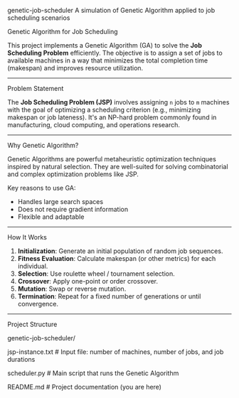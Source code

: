 genetic-job-scheduler
A simulation of Genetic Algorithm applied to job scheduling scenarios

Genetic Algorithm for Job Scheduling

This project implements a Genetic Algorithm (GA) to solve the **Job Scheduling Problem** efficiently. The objective is to assign a set of jobs to available machines in a way that minimizes the total completion time (makespan) and improves resource utilization.

---

Problem Statement

The **Job Scheduling Problem (JSP)** involves assigning `n` jobs to `m` machines with the goal of optimizing a scheduling criterion (e.g., minimizing makespan or job lateness). It's an NP-hard problem commonly found in manufacturing, cloud computing, and operations research.

---

Why Genetic Algorithm?

Genetic Algorithms are powerful metaheuristic optimization techniques inspired by natural selection. They are well-suited for solving combinatorial and complex optimization problems like JSP.

Key reasons to use GA:
- Handles large search spaces
- Does not require gradient information
- Flexible and adaptable

---

How It Works

1. **Initialization**: Generate an initial population of random job sequences.
2. **Fitness Evaluation**: Calculate makespan (or other metrics) for each individual.
3. **Selection**: Use roulette wheel / tournament selection.
4. **Crossover**: Apply one-point or order crossover.
5. **Mutation**: Swap or reverse mutation.
6. **Termination**: Repeat for a fixed number of generations or until convergence.

---

Project Structure

genetic-job-scheduler/

jsp-instance.txt          # Input file: number of machines, number of jobs, and job durations

scheduler.py              # Main script that runs the Genetic Algorithm

README.md                 # Project documentation (you are here)


